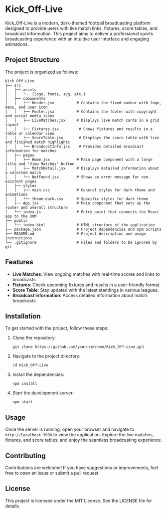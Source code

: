 # Kick_Off-Live

Kick_Off-Live is a modern, dark-themed football broadcasting platform designed to provide users with live match links, fixtures, score tables, and broadcast information. This project aims to deliver a professional sports broadcasting experience with an intuitive user interface and engaging animations.

## Project Structure

The project is organized as follows:

```
Kick_Off-Live
├── src
│   ├── assets
│   │   └── (logo, fonts, svg, etc.)
│   ├── components
│   │   ├── Header.jsx          # Contains the fixed navbar with logo, menu, and user icon
│   │   ├── Footer.jsx          # Contains the footer with copyright and social media icons
│   │   ├── LiveMatches.jsx     # Displays live match cards in a grid layout
│   │   ├── Fixtures.jsx         # Shows fixtures and results in a table or calendar view
│   │   ├── ScoreTable.jsx       # Displays the score table with live and finished match highlights
│   │   └── BroadcastInfo.jsx    # Provides detailed broadcast information for matches
│   ├── pages
│   │   ├── Home.jsx            # Main page component with a large title and "View Matches" button
│   │   ├── MatchDetail.jsx     # Displays detailed information about a selected match
│   │   └── NotFound.jsx        # Shows an error message for non-existent pages
│   ├── styles
│   │   ├── main.css            # General styles for dark theme and animations
│   │   └── theme-dark.css      # Specific styles for dark theme
│   ├── App.jsx                 # Main component that sets up the router and overall structure
│   └── index.js                # Entry point that connects the React app to the DOM
├── public
│   └── index.html              # HTML structure of the application
├── package.json                # Project dependencies and npm scripts
├── README.md                   # Project description and usage instructions
└── .gitignore                  # Files and folders to be ignored by git
```

## Features

- **Live Matches**: View ongoing matches with real-time scores and links to broadcasts.
- **Fixtures**: Check upcoming fixtures and results in a user-friendly format.
- **Score Table**: Stay updated with the latest standings in various leagues.
- **Broadcast Information**: Access detailed information about match broadcasts.

## Installation

To get started with the project, follow these steps:

1. Clone the repository:
   ```
   git clone https://github.com/yourusername/Kick_Off-Live.git
   ```

2. Navigate to the project directory:
   ```
   cd Kick_Off-Live
   ```

3. Install the dependencies:
   ```
   npm install
   ```

4. Start the development server:
   ```
   npm start
   ```

## Usage

Once the server is running, open your browser and navigate to `http://localhost:3000` to view the application. Explore the live matches, fixtures, and score tables, and enjoy the seamless broadcasting experience.

## Contributing

Contributions are welcome! If you have suggestions or improvements, feel free to open an issue or submit a pull request.

## License

This project is licensed under the MIT License. See the LICENSE file for details.